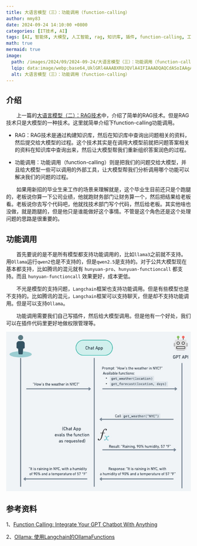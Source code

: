 ```yaml
---
title: 大语言模型（三）：功能调用（function-calling）
author: mmy83
date: 2024-09-24 14:10:00 +0800
categories: [IT技术, AI]
tags: [AI, 智能体, 大模型, 人工智能, rag, 知识库, 插件, function-calling, 工作流]
math: true
mermaid: true
image:
  path: /images/2024/09/2024-09-24/大语言模型（三）：功能调用（function-calling）/大语言模型（三）：功能调用（function-calling）-00.png
  lqip: data:image/webp;base64,UklGRl4AAABXRUJQVlA4IFIAAADQAQCdASoIAAgAAUAmJYgCdADz22dTEAD+9f4TC1aXVnMD6E7Ot76TGz/m4VhxCJitbhwH+fGDFIMDZoV7R8eVH280Mjbwts/8NCGHu1KegAAA
  alt: 大语言模型（三）：功能调用（function-calling）
---
```


## 介绍

&emsp;&emsp;上一篇的[大语言模型（二）：RAG技术](/posts/大语言模型-二-rag技术/)中，介绍了简单的RAG技术。但是RAG技术只是大模型的一种技术。这里就简单介绍下function-calling功能调用。

+ RAG：RAG技术是通过构建知识库，然后在知识库中查询出问题相关的资料，然后提交给大模型的过程。这个技术其实是在调用大模型前就把问题答案相关的资料在知识库中查询出来，然后让大模型帮我们重新组织答案润色的过程。

+ 功能调用：功能调用（function-calling）则是把我们的问题交给大模型，并且给大模型一些可以调用的外部工具，让大模型帮我们分析调用哪个功能可以解决我们的问题的过程。

&emsp;&emsp;如果用新招的毕业生来工作的场景来理解就是，这个毕业生目前还只是个跑腿的，老板说你算一下公司业绩，他就跑财务部门让财务算一个，然后把结果给老板看。老板说你去写个代码吧，他就找技术部门写个代码，然后给老板。其实他啥也没做，就是跑腿的，但是他只是谁能做好这个事情。不管是这个角色还是这个处理问题的思路是很重要的。

## 功能调用

&emsp;&emsp;首先要说的是不是所有模型都支持功能调用的，比如```llama3```之前就不支持。用```Ollama```运行```qwen2```也是不支持的，但是```qwen2.5```是支持的。对于公共大模型现在基本都支持，比如腾讯的混元就有 ```hunyuan-pro```、```hunyuan-functioncall``` 都支持。而且 ```hunyuan-functioncall``` 效果更好，成本更低。

&emsp;&emsp;不光是模型的支持问题，```Langchain```框架也支持功能调用。但是有些模型也是不支持的。比如腾讯的混元，```Langchain```框架可以支持聊天，但是却不支持功能调用。但是可以支持```Ollama```。

&emsp;&emsp;功能调用需要我们自己写插件，然后给大模型调用。但是他有一个好处，我们可以在插件代码里更好地做权限管理等。

![功能调用](/images/2024/09/2024-09-24/大语言模型（三）：功能调用（function-calling）/大语言模型（三）：功能调用（function-calling）-01.png)

## 参考资料

1、[Function Calling: Integrate Your GPT Chatbot With Anything](https://semaphoreci.com/blog/function-calling)

2、[Ollama: 使用Langchain的OllamaFunctions](https://zhuanlan.zhihu.com/p/701616275)